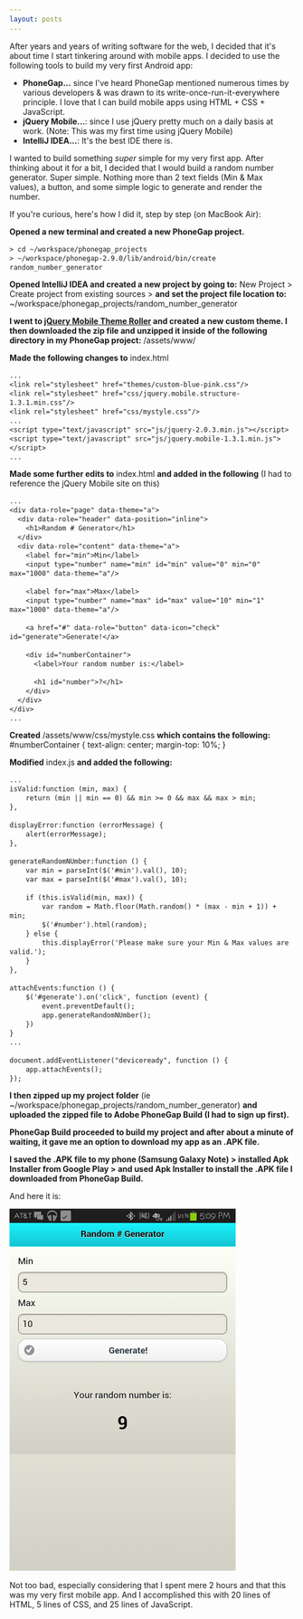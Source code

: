 ```yaml
---
layout: posts
---
```


After years and years of writing software for the web, I decided that it's about time I start tinkering around with mobile apps.  I decided to use the following tools to build my very first Android app:

* **PhoneGap...** since I've heard PhoneGap mentioned numerous times by various developers & was drawn to its write-once-run-it-everywhere principle.  I love that I can build mobile apps using HTML + CSS + JavaScript.
* **jQuery Mobile...**: since I use jQuery pretty much on a daily basis at work. (Note: This was my first time using jQuery Mobile)
* **IntelliJ IDEA...**: It's the best IDE there is.

I wanted to build something *super* simple for my very first app.  After thinking about it for a bit, I decided that I would build a random number generator.  Super simple.  Nothing more than 2 text fields (Min & Max values), a button, and some simple logic to generate and render the number.

If you're curious, here's how I did it, step by step (on MacBook Air):

**Opened a new terminal and created a new PhoneGap project.**

    > cd ~/workspace/phonegap_projects
    > ~/workspace/phonegap-2.9.0/lib/android/bin/create random_number_generator

**Opened IntelliJ IDEA and created a new project by going to:** New Project > Create project from existing sources > **and set the project file location to:** ~/workspace/phonegap_projects/random_number_generator

**I went to [jQuery Mobile Theme Roller](http://jquerymobile.com/themeroller/ "jQuery Mobile Theme Roller") and created a new custom theme.  I then downloaded the zip file and unzipped it inside of the following directory in my PhoneGap project:** /assets/www/

**Made the following changes to** index.html

    ...
    <link rel="stylesheet" href="themes/custom-blue-pink.css"/>
    <link rel="stylesheet" href="css/jquery.mobile.structure-1.3.1.min.css"/>
    <link rel="stylesheet" href="css/mystyle.css"/>
    ...
    <script type="text/javascript" src="js/jquery-2.0.3.min.js"></script>
    <script type="text/javascript" src="js/jquery.mobile-1.3.1.min.js"></script>
    ...

**Made some further edits to** index.html **and added in the following** (I had to reference the jQuery Mobile site on this)

    ...
    <div data-role="page" data-theme="a">
      <div data-role="header" data-position="inline">
        <h1>Random # Generator</h1>
      </div>
      <div data-role="content" data-theme="a">
        <label for="min">Min</label>
        <input type="number" name="min" id="min" value="0" min="0" max="1000" data-theme="a"/>

        <label for="max">Max</label>
        <input type="number" name="max" id="max" value="10" min="1" max="1000" data-theme="a"/>

        <a href="#" data-role="button" data-icon="check" id="generate">Generate!</a>

        <div id="numberContainer">
          <label>Your random number is:</label>

          <h1 id="number">?</h1>
        </div>
      </div>
    </div>
    ...

**Created** /assets/www/css/mystyle.css **which contains the following:**
    #numberContainer {
      text-align: center;
      margin-top: 10%;
    }

**Modified** index.js **and added the following:**

    ...
    isValid:function (min, max) {
        return (min || min == 0) && min >= 0 && max && max > min;
    },

    displayError:function (errorMessage) {
        alert(errorMessage);
    },

    generateRandomNUmber:function () {
        var min = parseInt($('#min').val(), 10);
        var max = parseInt($('#max').val(), 10);

        if (this.isValid(min, max)) {
            var random = Math.floor(Math.random() * (max - min + 1)) + min;
            $('#number').html(random);
        } else {
            this.displayError('Please make sure your Min & Max values are valid.');
        }
    },

    attachEvents:function () {
        $('#generate').on('click', function (event) {
            event.preventDefault();
            app.generateRandomNUmber();
        })
    }
    ...

    document.addEventListener("deviceready", function () {
        app.attachEvents();
    });

**I then zipped up my project folder** (ie ~/workspace/phonegap_projects/random_number_generator) **and uploaded the zipped file to Adobe PhoneGap Build (I had to sign up first).**

**PhoneGap Build proceeded to build my project and after about a minute of waiting, it gave me an option to download my app as an .APK file.**

**I saved the .APK file to my phone (Samsung Galaxy Note) > installed Apk Installer from Google Play > and used Apk Installer to install the .APK file I downloaded from PhoneGap Build.**

And here it is:

![My first mobile app](/assets/img/random_number_generator.png)

Not too bad, especially considering that I spent mere 2 hours and that this was my very first mobile app.  And I accomplished this with 20 lines of HTML, 5 lines of CSS, and 25 lines of JavaScript.
